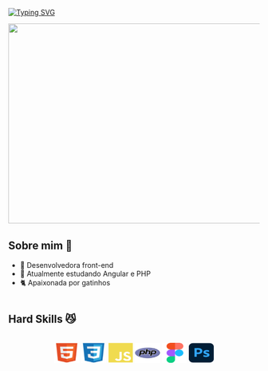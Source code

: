 
[![Typing SVG](https://readme-typing-svg.herokuapp.com/?color=6168C5&size=33&center=true&vCenter=true&width=1000&lines=Olá!+Eu+sou+a+Geovana+ᓚᘏᗢ)](https://git.io/typing-svg)

<div> <img src =https://i.pinimg.com/originals/59/b8/c8/59b8c8622c076c5dc7bac0dd591c712c.gif 
style="width: 980px; height: 400px;"> </div>

## Sobre mim 👀
- 🔭 Desenvolvedora front-end
- 🌱 Atualmente estudando Angular e PHP
- 🐈 Apaixonada por gatinhos
  <br><br>

## Hard Skills 😼
<div align="center"><br>
  <img align="center" alt="HTML" height="40" width="50" src="https://raw.githubusercontent.com/devicons/devicon/master/icons/html5/html5-original.svg">
  <img align="center" alt="CSS" height="40" width="50" src="https://raw.githubusercontent.com/devicons/devicon/master/icons/css3/css3-original.svg">
  <img align="center" alt="js" height="40" width="50" src="https://raw.githubusercontent.com/devicons/devicon/master/icons/javascript/javascript-plain.svg">
  <img align="center" alt="php" height="40" width="50" src="https://raw.githubusercontent.com/devicons/devicon/master/icons/php/php-original.svg">
  <img align="center" alt="figma" height="40" width="50" src="https://raw.githubusercontent.com/devicons/devicon/master/icons/figma/figma-original.svg">
  <img align="center" alt="photoshop" height="40" width="50" src="https://raw.githubusercontent.com/devicons/devicon/master/icons/photoshop/photoshop-original.svg">
</div>
